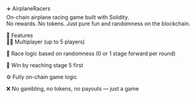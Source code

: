 ✈️ AirplaneRacers        
On-chain airplane racing game built with Solidity.      
No rewards. No tokens. Just pure fun and randomness on the blockchain.        
     
🧩 Features     
👨‍✈️ Multiplayer (up to 5 players)         
        
🔄 Race logic based on randomness (0 or 1 stage forward per round) 
 
🏁 Win by reaching stage 5 first    
        
⚙️ Fully on-chain game logic    
     
❌ No gambling, no tokens, no payouts — just a game    
  
